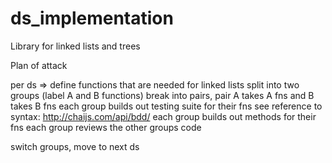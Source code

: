 # ds_implementation
Library for linked lists and trees

Plan of attack

per ds =>
define functions that are needed for linked lists
split into two groups (label A and B functions)
break into pairs, pair A takes A fns and B takes B fns
each group builds out testing suite for their fns
  see reference to syntax: http://chaijs.com/api/bdd/
each group builds out methods for their fns
each group reviews the other groups code

switch groups, move to next ds




